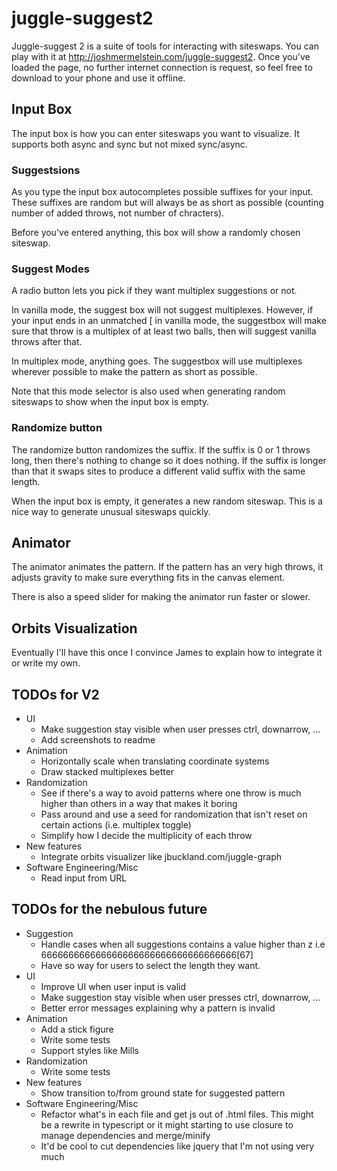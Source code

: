 # juggle-suggest2

Juggle-suggest 2 is a suite of tools for interacting with siteswaps. You can
play with it at http://joshmermelstein.com/juggle-suggest2. Once you've loaded
the page, no further internet connection is request, so feel free to download to
your phone and use it offline.

## Input Box

The input box is how you can enter siteswaps you want to visualize. It supports
both async and sync but not mixed sync/async.

### Suggestsions

As you type the input box autocompletes possible suffixes for your input. These
suffixes are random but will always be as short as possible (counting number of
added throws, not number of chracters).

Before you've entered anything, this box will show a randomly chosen siteswap.

### Suggest Modes

A radio button lets you pick if they want multiplex suggestions or not.

In vanilla mode, the suggest box will not suggest multiplexes. However, if your
input ends in an unmatched [ in vanilla mode, the suggestbox will make
sure that throw is a multiplex of at least two balls, then will suggest vanilla
throws after that.

In multiplex mode, anything goes. The suggestbox will use multiplexes wherever
possible to make the pattern as short as possible.

Note that this mode selector is also used when generating random siteswaps to
show when the input box is empty.

### Randomize button

The randomize button randomizes the suffix. If the suffix is 0 or 1 throws long,
then there's nothing to change so it does nothing. If the suffix is longer than
that it swaps sites to produce a different valid suffix with the same length.

When the input box is empty, it generates a new random siteswap. This is a nice
way to generate unusual siteswaps quickly.

## Animator

The animator animates the pattern. If the pattern has an very high throws, it
adjusts gravity to make sure everything fits in the canvas element.

There is also a speed slider for making the animator run faster or slower.

## Orbits Visualization

Eventually I'll have this once I convince James to explain how to integrate it
or write my own.

## TODOs for V2

 - UI
   - Make suggestion stay visible when user presses ctrl, downarrow, ...
   - Add screenshots to readme
 - Animation
   - Horizontally scale when translating coordinate systems
   - Draw stacked multiplexes better
 - Randomization
   - See if there's a way to avoid patterns where one throw is much higher than
     others in a way that makes it boring
   - Pass around and use a seed for randomization that isn't reset on certain
     actions (i.e. multiplex toggle)
   - Simplify how I decide the multiplicity of each throw
 - New features
   - Integrate orbits visualizer like jbuckland.com/juggle-graph
 - Software Engineering/Misc
   - Read input from URL
 
## TODOs for the nebulous future

 - Suggestion
   - Handle cases when all suggestions contains a value higher than z i.e
     666666666666666666666666666666666666[67]
   - Have so way for users to select the length they want.
 - UI
   - Improve UI when user input is valid
   - Make suggestion stay visible when user presses ctrl, downarrow, ...
   - Better error messages explaining why a pattern is invalid
 - Animation
   - Add a stick figure
   - Write some tests
   - Support styles like Mills
 - Randomization
   - Write some tests
 - New features
   - Show transition to/from ground state for suggested pattern
 - Software Engineering/Misc
   - Refactor what's in each file and get js out of .html files. This might be a
     rewrite in typescript or it might starting to use closure to manage
     dependencies and merge/minify
   - It'd be cool to cut dependencies like jquery that I'm not using very much
